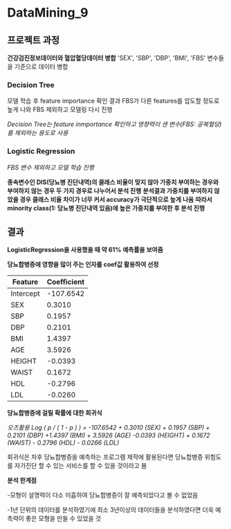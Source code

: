 # DataMining_9

## 프로젝트 과정

__건강검진정보데이터와 혈압혈당데이터 병합__
'SEX', 'SBP', 'DBP', 'BMI', 'FBS' 변수들을 기준으로 데이터 병합

### Decision Tree
모델 학습 후 feature importance 확인 결과 FBS가 다른 features를 압도할 정도로 높게 나와 FBS 제외하고 모델링 다시 진행

_Decision Tree는 feature inmportance 확인하고 영향력이 센 변수(FBS: 공복혈당)를 제외하는 용도로 사용_

### Logistic Regression
_FBS 변수 제외하고 모델 학습 진행_

__종속변수인 DIS(당뇨병 진단내역)의 클래스 비율이 맞지 않아 가중치 부여하는 경우와 부여하지 않는 경우 두 가지 경우로 나누어서 분석 진행__
__분석결과 가중치를 부여하지 않았을 경우 클래스 비율 차이가 너무 커서 accuracy가 극단적으로 높게 나옴__
__따라서 minority class(1: 당뇨병 진단내역 있음)에 높은 가중치를 부여한 후 분석 진행__



## 결과
__LogisticRegression을 사용했을 때 약 61% 예측률을 보여줌__

__당뇨합병증에 영향을 많이 주는 인자를 coef값 활용하여 선정__

|    Feature   |   Coefficient   |
|--------------|-----------------|
| Intercept    |    -107.6542    |
| SEX          |     0.3010      |
| SBP          |     0.1957      |
| DBP          |     0.2101      |
| BMI          |     1.4397      |
| AGE          |     3.5926      |
| HEIGHT       |    -0.0393      |
| WAIST        |     0.1672      |
| HDL          |    -0.2796      |
| LDL          |    -0.0260      |


__당뇨합병증에 걸릴 확률에 대한 회귀식__

_오즈활용_
_Log ( p / ( 1 - p ) ) = -107.6542 + 0.3010 (SEX) + 0.1957 (SBP) + 0.2101 (DBP) +1.4397 (BMI) + 3.5926 (AGE) -0.0393 (HEIGHT) + 0.1672 (WAIST) - 0.2796 (HDL) - 0.0266 (LDL)_

회귀식은 차후 당뇨합병증을 예측하는 프로그램 제작에 활용된다면 당뇨합병증 위험도를 자가진단 할 수 있는 서비스를 할 수 있을 것이라고 봄


__분석 한계점__

-모형이 설명력이 다소 미흡하여 당뇨합병증이 잘 예측되었다고 볼 수 없었음

-1년 단위의 데이터를 분석하였기에 최소 3년이상의 데이터들을 분석하였다면 더욱 예측력이 좋은 모형을 만들 수 있었을 것
